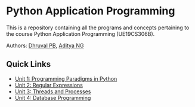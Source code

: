 # Python Application Programming
This is a repository containing all the programs and concepts pertaining to the course Python Application Programming (UE19CS306B).

Authors: [Dhruval PB](https://github.com/Dhruval360/), [Aditya NG](https://github.com/AdityaNG/)

## Quick Links
* [Unit 1: Programming Paradigms in Python](./U1/U1.ipynb)
* [Unit 2: Regular Expressions](./U2/U2.ipynb)
* [Unit 3: Threads and Processes](./U3/U3.ipynb)
* [Unit 4: Database Programming](./U4/U4.ipynb)